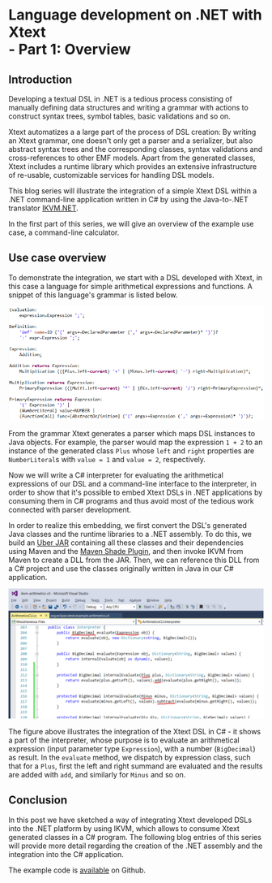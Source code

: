 # Language development on .NET with Xtext <br/> - Part 1: Overview
## Introduction
Developing a textual DSL in .NET is a tedious process consisting of manually defining data structures and writing a grammar with actions to construct syntax trees, symbol tables, basic validations and so on.

Xtext automatizes a a large part of the process of DSL creation:
By writing an Xtext grammar, one doesn't only get a parser and a serializer, but also abstract syntax trees and the corresponding classes, syntax validations and cross-references to other EMF models.
Apart from the generated classes, Xtext includes a runtime library which provides an extensive infrastructure of re-usable, customizable services for handling DSL models.

This blog series will illustrate the integration of a simple Xtext DSL within a .NET command-line application written in C# by using the Java-to-.NET translator [IKVM.NET](https://www.ikvm.net/).

In the first part of this series, we will give an overview of the example use case, a command-line calculator.

## Use case overview
To demonstrate the integration, we start with a DSL developed with Xtext, in this case a language for simple arithmetical expressions and functions.
A snippet of this language's grammar is listed below.

[//]: # "TODO: Herausgerissenes Blatt"
![C# Interpreter](grammar.png)

From the grammar Xtext generates a parser which maps DSL instances to Java objects.
For example, the parser would map the expression ``1 + 2`` to an instance of the generated class ``Plus`` whose ``left`` and ``right`` properties are ``NumberLiteral``s with ``value = 1`` and ``value = 2``, respectively.

Now we will write a C# interpreter for evaluating the arithmetical expressions of our DSL and a command-line interface to the interpreter, in order to show that it's possible to embed Xtext DSLs in .NET applications by consuming them in C# programs and thus avoid most of the tedious work connected with parser development.

In order to realize this embedding, we first convert the DSL's generated Java classes and the runtime libraries to a .NET assembly.
To do this, we build an [Uber JAR](http://stackoverflow.com/a/11947093/512227) containing all these classes and their dependencies using Maven and the [Maven Shade Plugin](https://maven.apache.org/plugins/maven-shade-plugin/), and then invoke IKVM from Maven to create a DLL from the JAR.
Then, we can reference this DLL from a C# project and use the classes originally written in Java in our C# application.

![C# Interpreter](csharp-interpreter.png)

The figure above illustrates the integration of the Xtext DSL in C# - it shows a part of the interpreter, whose purpose is to evaluate an arithmetical expression (input parameter type ``Expression``), with a number (``BigDecimal``) as result.
In the ``evaluate`` method, we dispatch by expression class, such that for a ``Plus``, first the left and right summand are evaluated and the results are added with ``add``, and similarly for ``Minus`` and so on.

## Conclusion
In this post we have sketched a way of integrating Xtext developed DSLs into the .NET platform by using IKVM, which allows to consume Xtext generated classes in a C# program.
The following blog entries of this series will provide more detail regarding the creation of the .NET assembly and the integration into the C# application.

The example code is [available](https://github.com/stadlerb/ikvm-arithmetics-cli) on Github.
